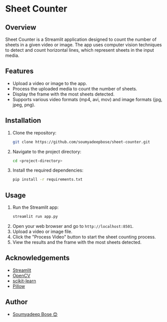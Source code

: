 # Sheet Counter

## Overview
Sheet Counter is a Streamlit application designed to count the number of sheets in a given video or image. The app uses computer vision techniques to detect and count horizontal lines, which represent sheets in the input media.

## Features
- Upload a video or image to the app.
- Process the uploaded media to count the number of sheets.
- Display the frame with the most sheets detected.
- Supports various video formats (mp4, avi, mov) and image formats (jpg, jpeg, png).

## Installation
1. Clone the repository:
    ```sh
    git clone https://github.com/soumyadeepbose/sheet-counter.git
    ```
2. Navigate to the project directory:
    ```sh
    cd <project-directory>
    ```
3. Install the required dependencies:
    ```sh
    pip install -r requirements.txt
    ```

## Usage
1. Run the Streamlit app:
    ```sh
    streamlit run app.py
    ```
2. Open your web browser and go to `http://localhost:8501`.
3. Upload a video or image file.
4. Click the "Process Video" button to start the sheet counting process.
5. View the results and the frame with the most sheets detected.

## Acknowledgements
- [Streamlit](https://streamlit.io/)
- [OpenCV](https://opencv.org/)
- [scikit-learn](https://scikit-learn.org/)
- [Pillow](https://python-pillow.org/)

## Author
- [Soumyadeep Bose 😊](https://www.linkedin.com/in/soumyadeepbose)